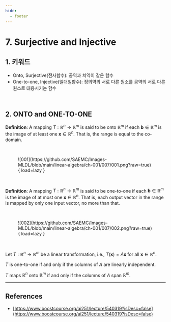 ```yaml
---
hide:
  - footer
---
```


# 7. Surjective and Injective

## 1. 키워드

- Onto, Surjective(전사함수): 공역과 치역이 같은 함수
- One-to-one, Injective(일대일함수): 정의역의 서로 다른 원소를 공역의 서로 다른 원소로 대응시키는 함수

<br/>

## 2. ONTO and ONE-TO-ONE

**Definition**: A mapping $T: \mathbb{R}^{n} \rightarrow \mathbb{R}^{m}$ is said to be onto $\mathbb{R}^{m}$ if each $\mathbf{b} \in \mathbb{R}^{m}$ is the image of at least one $\mathbf{x} \in \mathbb{R}^{n}$. That is, the range is equal to the co-domain.

<br/>

<figure markdown>
  ![001](https://github.com/SAEMC/Images-MLDL/blob/main/linear-algebra/ch-001/007/001.png?raw=true){ load=lazy }
</figure>

<br/>

**Definition**: A mapping $T: \mathbb{R}^{n} \rightarrow \mathbb{R}^{m}$ is said to be one-to-one if each $\mathbf{b} \in \mathbb{R}^{m}$ is the image of at most one $\mathbf{x} \in \mathbb{R}^{n}$. That is, each output vector in the range is mapped by only one input vector, no more than that.

<br/>

<figure markdown>
  ![002](https://github.com/SAEMC/Images-MLDL/blob/main/linear-algebra/ch-001/007/002.png?raw=true){ load=lazy }
</figure>

<br/>

Let $T: \mathbb{R}^{n} \rightarrow \mathbb{R}^{m}$ be a linear transformation, i.e., $T(\mathbf{x})=A \mathbf{x} \text { for all } \mathbf{x} \in \mathbb{R}^{n}$.

$T$ is one-to-one if and only if the columns of $A$ are linearly independent.

$T$ maps $\mathbb{R}^{n}$ onto $\mathbb{R}^{m}$ if and only if the columns of $A$ span $\mathbb{R}^{m}$.

---

## References

- [https://www.boostcourse.org/ai251/lecture/540319?isDesc=false](https://www.boostcourse.org/ai251/lecture/540319?isDesc=false)
